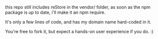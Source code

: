 this repo still includes reStore in the vendor/ folder, as soon as the npm package is up to date, i'll make it an npm require.

It's only a few lines of code, and has my domain name hard-coded in it.

You're free to fork it, but expect a hands-on user experience if you do. :)
